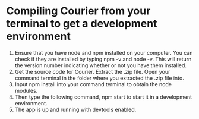# Compiling Courier from your terminal to get a development environment
1) Ensure that you have node and npm installed on your computer. You can check if they are installed by typing npm -v and node -v. This will return the version number 
indicating whether or not you have them installed.
2) Get the source code for Courier. Extract the .zip file. Open your command terminal in the folder where you extracted the .zip file into. 
3) Input npm install into your command terminal to obtain the node modules.
4) Then type the following command, npm start to start it in a development environment.
5) The app is up and running with devtools enabled.

